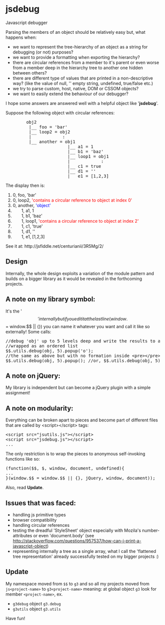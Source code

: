 jsdebug
=======

Javascript debugger

Parsing the members of an object should be relatively easy but, what happens when:

+ we want to represent the tree-hierarchy of an object as a string for debugging (or not) purposes?
+ we want to provide a formatting when exporting the hierarchy?
+ there are circular references from a member to it's parent or even worse from a member deep in the hierarchy tree to another one hidden between others?
+ there are different type of values that are printed in a non-descriptive way? (like the value of null, '' empty string, undefined, true/false etc.)
+ we try to parse custom, host, native, DOM or CSSOM objects?
+ we want to easily extend the behaviour of our debugger?

I hope some answers are answered well with a helpful object like '<b>jsdebug</b>'.

Suppose the following object with circular references:
<pre>
        obj2
         |__ foo = 'bar'
         |__ loop2 = obj2
         |            :
         |__ another = obj1
                        |__ a1 = 1
                        |__ b1 = 'baz'
                        |__ loop1 = obj1
                        |            :
                        |__ c1 = true
                        |__ d1 = ''
                        |__ e1 = [1,2,3]
</pre>
The display then is:
<ol>
<li><span style="margin-left: 0em">0, foo, 'bar'</span></li>
<li><span style="margin-left: 0em">0, loop2, <span style="color: red">'contains a circular reference to object at index 0'</span></span></li>
<li><span style="margin-left: 0em">0, another, <span style="color: blue">'object'</span></span></li>
<li><span style="margin-left: 2em">1, a1, 1</span></li>
<li><span style="margin-left: 2em">1, b1, 'baz'</span></li>
<li><span style="margin-left: 2em">1, loop1, <span style="color: red">'contains a circular reference to object at index 2'</span></span></li>
<li><span style="margin-left: 2em">1, c1, 'true'</span></li>
<li><span style="margin-left: 2em">1, d1, ''</span></li>
<li><span style="margin-left: 2em">1, e1, [1,2,3]</span></li>
</ol>
See it at: http://jsfiddle.net/centurianii/3R5Mg/2/

Design
------
Internally, the whole design exploits a variation of the module pattern and builds on a bigger library as it would be revealed in the forthcoming projects.

A note on my library symbol: 
-------------------------------------
It's the '$$' internally but if you edit it at the last line (window.$$ = window.$$ || {}) you can name it whatever you want and call it like so externally!
Some calls:
<pre>
//debug 'obj' up to 5 levels deep and write the results to a new window
//wrapped as an ordered list
$$.utils.debug(obj, 5).popup('o');
//the same as above but with no formation inside &lt;pre&gt;&lt;/pre&gt; tags
$$.utils.debug(obj, 5).popup(); //or, $$.utils.debug(obj, 5).popup('pre');
</pre>

A note on jQuery: 
-----------------------
My library is independent but can become a jQuery plugin with a simple assignment!

A note on modularity:
----------------------------
Everything can be broken apart to pieces and become part of different files that are called by &lt;script&gt;&lt;/script&gt; tags:

<pre>
&lt;script src="jsutils.js"&gt;&lt;/script&gt;
&lt;script src="jsdebug.js"&gt;&lt;/script&gt;
...
</pre>
The only restriction is to wrap the pieces to anonymous self-invoking functions like so:
<pre>
(function($$, $, window, document, undefined){
...
}(window.$$ = window.$$ || {}, jQuery, window, document));
</pre>
Also, read <b>Update</b>.

Issues that was faced:
----------------------
- handling js primitive types
- browser compatibility
- handling circular references
- testing the dreadful 'StyleSheet' object especially with Mozila's number-attributes or even 'document.body' (see http://stackoverflow.com/questions/957537/how-can-i-print-a-javascript-object)
- representing internally a tree as a single array, what I call the 'flattened tree representation' already successfully tested on my bigger projects :)

Update
------
My namespace moved from <code>$$</code> to <code>g3</code> and so all my projects moved from <code>js&lt;project-name&gt;</code> to <code>g3&lt;project-name&gt;</code> meaning: at global object <code>g3</code> look for member <code>&lt;project-name&gt;</code>, ex.<br />
<ul>
<li><code>g3debug</code> object <code>g3.debug</code></li>
<li><code>g3utils</code> object <code>g3.utils</code></li>
</ul>

Have fun!

